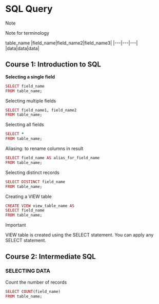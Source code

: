 # SQL Query

> [!NOTE]  
> Note for terminology  

table_name
|field_name|field_name2|field_name3|
|---|---|---|
|data|data|data|

## Course 1: Introduction to SQL 
**Selecting a single field**
```ruby
SELECT field_name  
FROM table_name;  
```

Selecting multiple fields
```ruby
SELECT field_name1, field_name2  
FROM table_name;
```

Selecting all fields
```ruby
SELECT *   
FROM table_name;
```

Aliasing: to rename columns in result
```ruby
SELECT field_name AS alias_for_field_name
FROM table_name;
```

Selecting distinct records
```ruby
SELECT DISTINCT field_name
FROM table_name;
```

Creating a VIEW table
```ruby
CREATE VIEW view_table_name AS
SELECT field_name
FROM table_name;
```
> [!IMPORTANT]  
> VIEW table is created using the SELECT statement. You can apply any SELECT statement.

## Course 2: Intermediate SQL

### SELECTING DATA
Count the number of records
```ruby
SELECT COUNT(field_name)
FROM table_name;
```